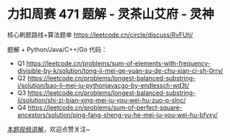 # 力扣周赛 471 题解 - 灵茶山艾府 - 灵神

核心刷题路线+算法题单 https://leetcode.cn/circle/discuss/RvFUtj/

题解 + Python/Java/C++/Go 代码：
- Q1 https://leetcode.cn/problems/sum-of-elements-with-frequency-divisible-by-k/solution/tong-ji-mei-ge-yuan-su-de-chu-xian-ci-sh-0rrv/
- Q2 https://leetcode.cn/problems/longest-balanced-substring-i/solution/bao-li-mei-ju-pythonjavacgo-by-endlessch-wd3t/
- Q3 https://leetcode.cn/problems/longest-balanced-substring-ii/solution/shi-zi-bian-xing-mei-ju-you-wei-hu-zuo-p-slnc/
- Q4 https://leetcode.cn/problems/sum-of-perfect-square-ancestors/solution/ping-fang-sheng-yu-he-mei-ju-you-wei-hu-bfyxy/

[本题视频讲解](https://www.bilibili.com/video/BV1FJ4uz1EkN/)，欢迎点赞关注~

